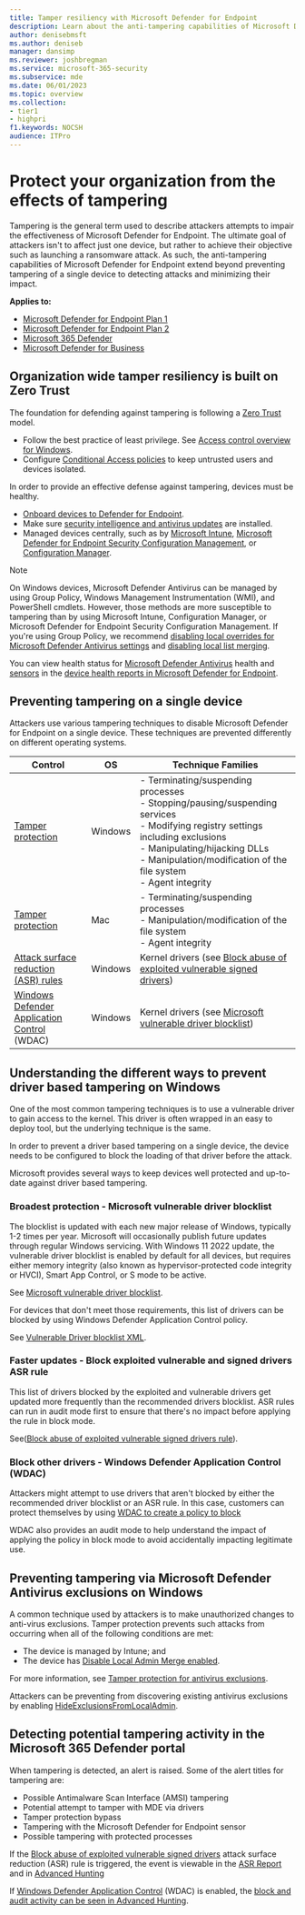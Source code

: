 ```yaml
---
title: Tamper resiliency with Microsoft Defender for Endpoint
description: Learn about the anti-tampering capabilities of Microsoft Defender for Endpoint.
author: denisebmsft
ms.author: deniseb
manager: dansimp
ms.reviewer: joshbregman
ms.service: microsoft-365-security
ms.subservice: mde
ms.date: 06/01/2023
ms.topic: overview
ms.collection: 
- tier1
- highpri
f1.keywords: NOCSH
audience: ITPro
---
```


# Protect your organization from the effects of tampering

Tampering is the general term used to describe attackers attempts to impair the effectiveness of Microsoft Defender for Endpoint. The ultimate goal of attackers isn't to affect just one device, but rather to achieve their objective such as launching a ransomware attack. As such, the anti-tampering capabilities of Microsoft Defender for Endpoint extend beyond preventing tampering of a single device to detecting attacks and minimizing their impact. 

**Applies to:**

- [Microsoft Defender for Endpoint Plan 1](https://go.microsoft.com/fwlink/p/?linkid=2154037)
- [Microsoft Defender for Endpoint Plan 2](https://go.microsoft.com/fwlink/p/?linkid=2154037)
- [Microsoft 365 Defender](/microsoft-365/security/defender/microsoft-365-defender)
- [Microsoft Defender for Business](/microsoft-365/security/defender-business/mdb-overview)

## Organization wide tamper resiliency is built on Zero Trust

The foundation for defending against tampering is following a [Zero Trust](/windows/security/zero-trust-windows-device-health) model. 

- Follow the best practice of least privilege. See [Access control overview for Windows](/windows/security/identity-protection/access-control/access-control).
- Configure [Conditional Access policies](/azure/active-directory/conditional-access/overview) to keep untrusted users and devices isolated.

In order to provide an effective defense against tampering, devices must be healthy.

- [Onboard devices to Defender for Endpoint](/microsoft-365/security/defender-endpoint/onboard-configure). 
- Make sure [security intelligence and antivirus updates](/microsoft-365/security/defender-endpoint/microsoft-defender-antivirus-updates) are installed. 
- Managed devices centrally, such as by [Microsoft Intune](/mem/intune/protect/advanced-threat-protection-configure), [Microsoft Defender for Endpoint Security Configuration Management](/mem/intune/protect/mde-security-integration), or [Configuration Manager](/mem/configmgr/protect/deploy-use/endpoint-protection-configure).

> [!NOTE]
> On Windows devices, Microsoft Defender Antivirus can be managed by using Group Policy, Windows Management Instrumentation (WMI), and PowerShell cmdlets. However, those methods are more susceptible to tampering than by using Microsoft Intune, Configuration Manager, or Microsoft Defender for Endpoint Security Configuration Management. 
> If you're using Group Policy, we recommend [disabling local overrides for Microsoft Defender Antivirus settings](/microsoft-365/security/defender-endpoint/configure-local-policy-overrides-microsoft-defender-antivirus#configure-local-overrides-for-microsoft-defender-antivirus-settings) and [disabling local list merging](/microsoft-365/security/defender-endpoint/configure-local-policy-overrides-microsoft-defender-antivirus#configure-how-locally-and-globally-defined-threat-remediation-and-exclusions-lists-are-merged).

You can view health status for [Microsoft Defender Antivirus](/microsoft-365/security/defender-endpoint/device-health-microsoft-defender-antivirus-health) health and [sensors](/microsoft-365/security/defender-endpoint/device-health-sensor-health-os) in the [device health reports in Microsoft Defender for Endpoint](/microsoft-365/security/defender-endpoint/device-health-reports). 

## Preventing tampering on a single device

Attackers use various tampering techniques to disable Microsoft Defender for Endpoint on a single device. These techniques are prevented differently on different operating systems.

| Control | OS | Technique Families |
|--- |---| ---|
| [Tamper protection](/microsoft-365/security/defender-endpoint/prevent-changes-to-security-settings-with-tamper-protection) | Windows | - Terminating/suspending processes<br/>- Stopping/pausing/suspending services<br/>- Modifying registry settings including exclusions<br/>- Manipulating/hijacking DLLs<br/>- Manipulation/modification of the file system<br/>- Agent integrity |
| [Tamper protection](/microsoft-365/security/defender-endpoint/tamperprotection-macos) | Mac | - Terminating/suspending processes<br/>- Manipulation/modification of the file system<br/>- Agent integrity|
| [Attack surface reduction (ASR) rules](attack-surface-reduction.md) | Windows | Kernel drivers (see [Block abuse of exploited vulnerable signed drivers](/microsoft-365/security/defender-endpoint/attack-surface-reduction-rules-reference#block-abuse-of-exploited-vulnerable-signed-drivers))|
| [Windows Defender Application Control](/windows/security/threat-protection/windows-defender-application-control/windows-defender-application-control-operational-guide) (WDAC) | Windows | Kernel drivers (see [Microsoft vulnerable driver blocklist](/windows/security/threat-protection/windows-defender-application-control/microsoft-recommended-driver-block-rules))|


## Understanding the different ways to prevent driver based tampering on Windows

One of the most common tampering techniques is to use a vulnerable driver to gain access to the kernel. This driver is often wrapped in an easy to deploy tool, but the underlying technique is the same.

In order to prevent a driver based tampering on a single device, the device needs to be configured to block the loading of that driver before the attack.

Microsoft provides several ways to keep devices well protected and up-to-date against driver based tampering.

### Broadest protection - Microsoft vulnerable driver blocklist

The blocklist is updated with each new major release of Windows, typically 1-2 times per year. Microsoft will occasionally publish future updates through regular Windows servicing. With Windows 11 2022 update, the vulnerable driver blocklist is enabled by default for all devices, but requires either memory integrity (also known as hypervisor-protected code integrity or HVCI), Smart App Control, or S mode to be active. 

See [Microsoft vulnerable driver blocklist](/windows/security/threat-protection/windows-defender-application-control/microsoft-recommended-driver-block-rules#microsoft-vulnerable-driver-blocklist).

For devices that don't meet those requirements, this list of drivers can be blocked by using Windows Defender Application Control policy. 

See [Vulnerable Driver blocklist XML](/windows/security/threat-protection/windows-defender-application-control/microsoft-recommended-driver-block-rules#microsoft-vulnerable-driver-blocklist).


### Faster updates - Block exploited vulnerable and signed drivers ASR rule

This list of drivers blocked by the exploited and vulnerable drivers get updated more frequently than the recommended drivers blocklist. ASR rules can run in audit mode first to ensure that there's no impact before applying the rule in block mode.

See([Block abuse of exploited vulnerable signed drivers rule](/microsoft-365/security/defender-endpoint/attack-surface-reduction-rules-reference#block-abuse-of-exploited-vulnerable-signed-drivers)).

### Block other drivers - Windows Defender Application Control (WDAC)

Attackers might attempt to use drivers that aren't blocked by either the recommended driver blocklist or an ASR rule. In this case, customers can protect themselves by using [WDAC to create a policy to block](/windows/security/threat-protection/windows-defender-application-control/windows-defender-application-control-operational-guide)

WDAC also provides an audit mode to help understand the impact of applying the policy in block mode to avoid accidentally impacting legitimate use.

## Preventing tampering via Microsoft Defender Antivirus exclusions on Windows

A common technique used by attackers is to make unauthorized changes to anti-virus exclusions. Tamper protection prevents such attacks from occurring when all of the following conditions are met:

- The device is managed by Intune; and 
- The device has [Disable Local Admin Merge enabled](/microsoft-365/security/defender-endpoint/configure-local-policy-overrides-microsoft-defender-antivirus#use-microsoft-intune-to-disable-local-list-merging).

For more information, see [Tamper protection for antivirus exclusions](/microsoft-365/security/defender-endpoint/manage-tamper-protection-intune#tamper-protection-for-antivirus-exclusions).

Attackers can be preventing from discovering existing antivirus exclusions by enabling [HideExclusionsFromLocalAdmin](/windows/client-management/mdm/defender-csp#configurationhideexclusionsfromlocaladmins).

## Detecting potential tampering activity in the Microsoft 365 Defender portal 

When tampering is detected, an alert is raised. Some of the alert titles for tampering are:

- Possible Antimalware Scan Interface (AMSI) tampering
- Potential attempt to tamper with MDE via drivers
- Tamper protection bypass
- Tampering with the Microsoft Defender for Endpoint sensor
- Possible tampering with protected processes

If the [Block abuse of exploited vulnerable signed drivers](/microsoft-365/security/defender-endpoint/attack-surface-reduction-rules-reference#block-abuse-of-exploited-vulnerable-signed-drivers) attack surface reduction (ASR) rule is triggered, the event is viewable in the [ASR Report](/microsoft-365/security/defender-endpoint/attack-surface-reduction-rules-report) and in [Advanced Hunting](/microsoft-365/security/defender-endpoint/attack-surface-reduction-rules-deployment-operationalize#asr-rules-advanced-hunting)

If [Windows Defender Application Control](/windows/security/threat-protection/windows-defender-application-control/windows-defender-application-control-deployment-guide) (WDAC) is enabled, the [block and audit activity can be seen in Advanced Hunting](/windows/security/threat-protection/windows-defender-application-control/querying-application-control-events-centrally-using-advanced-hunting).




